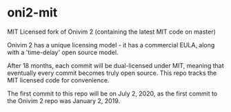# oni2-mit

MIT Licensed fork of Onivim 2 (containing the latest MIT code on master)

Onivim 2 has a unique licensing model - it has a commercial EULA, along with a 'time-delay' open source model. 

After 18 months, each commit will be dual-licensed under MIT, meaning that eventually every commit becomes truly open source. This repo tracks the MIT licensed code for convenience.

The first commit to this repo will be on July 2, 2020, as the first commit to the Onivim 2 repo was January 2, 2019.
